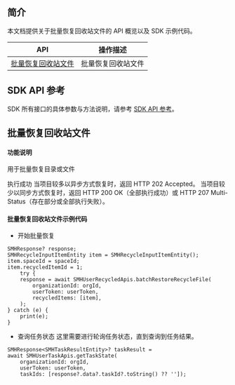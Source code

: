 ## 简介

本文档提供关于批量恢复回收站文件的 API 概览以及 SDK 示例代码。

| API                                                          | 操作描述                         |
| ------------------------------------------------------------ | -------------------------------- |
| [批量恢复回收站文件](https://cloud.tencent.com/document/product/1339/71124) | 批量恢复回收站文件        |

## SDK API 参考

SDK 所有接口的具体参数与方法说明，请参考 [SDK API 参考](https://smh-sdk-doc-1253960454.cos.ap-guangzhou.myqcloud.com/flutter_api_doc/api/index.html)。

## 批量恢复回收站文件

#### 功能说明

用于批量恢复目录或文件

执行成功
当项目较多以异步方式恢复时，返回 HTTP 202 Accepted。
当项目较少以同步方式恢复时，返回 HTTP 200 OK（全部执行成功）或 HTTP 207 Multi-Status（存在部分或全部执行失败）。


#### 批量恢复回收站文件示例代码
* 开始批量恢复
```
SMHResponse? response;
SMHRecycleInputItemEntity item = SMHRecycleInputItemEntity();
item.spaceId = spaceId;
item.recycledItemId = 1;
    try {
    response = await SMHUserRecycledApis.batchRestoreRecycleFile(
        organizationId: orgId,
        userToken: userToken,
        recycledItems: [item],
    );
} catch (e) {
    print(e);
}
```

* 查询任务状态
这里需要进行轮询任务状态，直到查询到任务结果。
```
SMHResponse<SMHTaskResultEntity>? taskResult =
await SMHUserTaskApis.getTaskState(
    organizationId: orgId,
    userToken: userToken,
    taskIds: [response?.data?.taskId?.toString() ?? '']);
```
